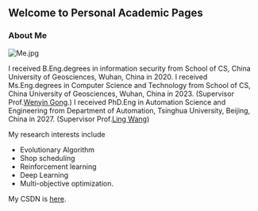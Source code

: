 ## Welcome to Personal Academic Pages
### About Me

![Me.jpg](https://s2.loli.net/2022/03/01/acsEhZnplbV8JAD.jpg) 

I received B.Eng.degrees in information security from School of CS, China University of Geosciences, Wuhan, China in 2020. 
I received Ms.Eng.degrees in Computer Science and Technology from School of CS, China University of Geosciences, Wuhan, China in 2023. (Supervisor Prof.[Wenyin Gong](https://wewnyin.github.io/wenyingong/index.html).)
I received PhD.Eng in Automation Science and Engineering from Department of Automation, Tsinghua University, Beijing, China in 2027. (Supervisor Prof.[Ling Wang](https://www.au.tsinghua.edu.cn/info/1107/1558.htm))

My research interests include
+ Evolutionary Algorithm
+ Shop scheduling
+ Reinforcement learning  
+ Deep Learning
+ Multi-objective optimization.

My CSDN is [here](https://blog.csdn.net/qq_36820823/article/details/123019082?spm=1001.2014.3001.5501).

